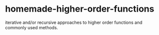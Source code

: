 # homemade-higher-order-functions

iterative and/or recursive approaches to higher order functions and commonly used methods.
